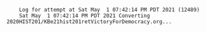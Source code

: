         Log for attempt at Sat May  1 07:42:14 PM PDT 2021 (12489)
        Sat May  1 07:42:14 PM PDT 2021 Converting 2020HIST201/KBe21hist201retVictoryForDemocracy.org...
